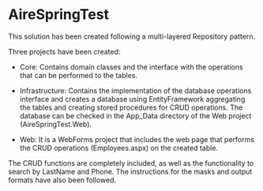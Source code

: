 # AireSpringTest

This solution has been created following a multi-layered Repository pattern.

Three projects have been created:

- Core: Contains domain classes and the interface with the operations that can be performed to the tables.

- Infrastructure: Contains the implementation of the database operations interface and creates a database using EntityFramework aggregating the tables and creating stored procedures for CRUD operations. The database can be checked in the App_Data directory of the Web project (AireSpringTest.Web).

- Web: It is a WebForms project that includes the web page that performs the CRUD operations (Employees.aspx) on the created table. 

The CRUD functions are completely included, as well as the functionality to search by LastName and Phone. The instructions for the masks and output formats have also been followed.
